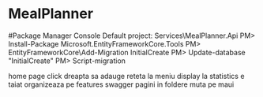 # MealPlanner

#Package Manager Console
Default project: Services\MealPlanner.Api
PM> Install-Package Microsoft.EntityFrameworkCore.Tools
PM> EntityFrameworkCore\Add-Migration InitialCreate
PM> Update-database "InitialCreate"
PM> Script-migration





home page
click dreapta sa adauge reteta la meniu
display la statistics e taiat
organizeaza pe features
swagger
pagini in foldere
muta pe maui
